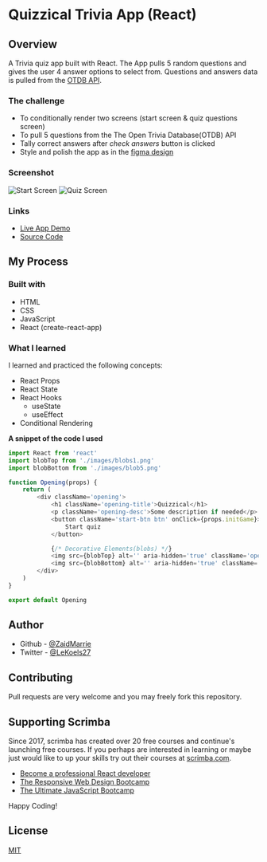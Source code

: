 # Quizzical Trivia App (React)

## Overview

A Trivia quiz app built with React. The App pulls 5 random questions and gives the user 4 answer options to select from. Questions and answers data is pulled from the [OTDB API](https://opentdb.com/api_config.php).

### The challenge
- To conditionally render two screens (start screen & quiz questions screen)
- To pull 5 questions from the The Open Trivia Database(OTDB) API
- Tally correct answers after *check answers* button is clicked
- Style and polish the app as in the [figma design](https://opentdb.com/api_config.php)

### Screenshot

![Start Screen]()
![Quiz Screen]()

### Links

- [Live App Demo](https://quizzical-trivia-app.netlify.app/)
- [Source Code](https://github.com/ZaidMarrie/quizzical-trivia-app)

## My Process

### Built with

- HTML
- CSS
- JavaScript
- React (create-react-app)

### What I learned

I learned and practiced the following concepts:

- React Props
- React State
- React Hooks
    - useState
    - useEffect
- Conditional Rendering

**A snippet of the code I used**
```javascript
import React from 'react'
import blobTop from './images/blobs1.png'
import blobBottom from './images/blob5.png'

function Opening(props) {
    return (
        <div className='opening'>
            <h1 className='opening-title'>Quizzical</h1>
            <p className='opening-desc'>Some description if needed</p>
            <button className='start-btn btn' onClick={props.initGame}>
                Start quiz
            </button>

            {/* Decorative Elements(blobs) */}
            <img src={blobTop} alt='' aria-hidden='true' className='opening-blob-top' />
            <img src={blobBottom} alt='' aria-hidden='true' className='opening-blob-bottom' />
        </div>
    )
}

export default Opening
```

## Author

- Github - [@ZaidMarrie](https://github.com/ZaidMarrie)
- Twitter - [@LeKoels27](https://twitter.com/LeKoels27)

## Contributing
Pull requests are very welcome and you may freely fork this repository.

## Supporting Scrimba

Since 2017, scrimba has created over 20 free courses and continue's launching free courses. If you perhaps are interested in learning or maybe just would like to up your skills try out their courses at [scrimba.com](www.scrimba.com).

- [Become a professional React developer](https://scrimba.com/course/greact)
- [The Responsive Web Design Bootcamp](https://scrimba.com/course/gresponsive)
- [The Ultimate JavaScript Bootcamp](https://scrimba.com/course/gjavascript)  

Happy Coding!

## License
[MIT](https://choosealicense.com/licenses/mit/)